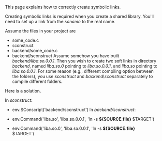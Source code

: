 
This page explains how to correctly create symbolic links. 

Creating symbolic links is required when you create a shared library. You'll need to set up a link from the _soname_ to the real name. 

Assume the files in your project are 

* some_code.c 
* sconstruct 
* backend/some_code.c 
* backend/sconstruct 
Assume somehow you have built _backend/liba.so.0.0.1_. Then you wish to create two soft links in directory _backend_, named _liba.so.0_ pointing to _liba.so.0.0.1_, and _liba.so_ pointing to _liba.so.0.0.1_. For some reason (e.g., different compiling option between the folders), you  use _sconstruct_ and _backend\sconstruct_ separately to compile different folders. 

Here is a solution. 

In _sconstruct_: 

* env.SConscript('backend/sconstruct') 
In _backend/sconstruct_: 

* env.Command('liba.so', 'liba.so.0.0.1', 'ln -s **${SOURCE.file}** $TARGET') 
* env.Command('liba.so.0', 'liba.so.0.0.1', 'ln -s **${SOURCE.file}** $TARGET') 